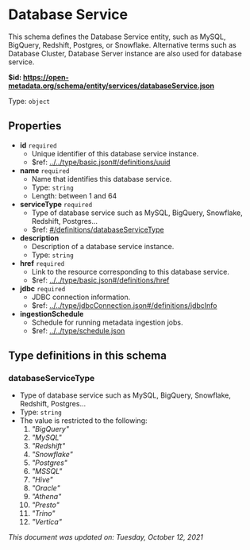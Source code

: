 # Database Service

This schema defines the Database Service entity, such as MySQL, BigQuery, Redshift, Postgres, or Snowflake. Alternative terms such as Database Cluster, Database Server instance are also used for database service.

**$id: https://open-metadata.org/schema/entity/services/databaseService.json**

Type: `object`

## Properties
 - **id** `required`
   - Unique identifier of this database service instance.
   - $ref: [../../type/basic.json#/definitions/uuid](../types/basic.md#uuid)
 - **name** `required`
   - Name that identifies this database service.
   - Type: `string`
   - Length: between 1 and 64
 - **serviceType** `required`
   - Type of database service such as MySQL, BigQuery, Snowflake, Redshift, Postgres...
   - $ref: [#/definitions/databaseServiceType](#databaseservicetype)
 - **description**
   - Description of a database service instance.
   - Type: `string`
 - **href** `required`
   - Link to the resource corresponding to this database service.
   - $ref: [../../type/basic.json#/definitions/href](../types/basic.md#href)
 - **jdbc** `required`
   - JDBC connection information.
   - $ref: [../../type/jdbcConnection.json#/definitions/jdbcInfo](../types/jdbcconnection.md#jdbcinfo)
 - **ingestionSchedule**
   - Schedule for running metadata ingestion jobs.
   - $ref: [../../type/schedule.json](../types/schedule.md)


## Type definitions in this schema
### databaseServiceType

 - Type of database service such as MySQL, BigQuery, Snowflake, Redshift, Postgres...
 - Type: `string`
 - The value is restricted to the following: 
   1. _"BigQuery"_
   2. _"MySQL"_
   3. _"Redshift"_
   4. _"Snowflake"_
   5. _"Postgres"_
   6. _"MSSQL"_
   7. _"Hive"_
   8. _"Oracle"_
   9. _"Athena"_
   10. _"Presto"_
   11. _"Trino"_
   12. _"Vertica"_

_This document was updated on: Tuesday, October 12, 2021_